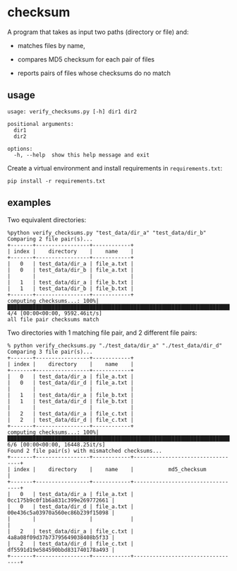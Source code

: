 # checksum

A program that takes as input two paths (directory or file) and:

- matches files by name,

- compares MD5 checksum for each pair of files

- reports pairs of files whose checksums do no match

## usage

```
usage: verify_checksums.py [-h] dir1 dir2

positional arguments:
  dir1
  dir2

options:
  -h, --help  show this help message and exit
```

Create a virtual environment and install requirements in `requirements.txt`:

```
pip install -r requirements.txt
```

## examples

Two equivalent directories:

```
%python verify_checksums.py "test_data/dir_a" "test_data/dir_b"
Comparing 2 file pair(s)...
+-------+-----------------+------------+
| index |    directory    |    name    |
+-------+-----------------+------------+
|   0   | test_data/dir_a | file_a.txt |
|   0   | test_data/dir_b | file_a.txt |
|       |                 |            |
|   1   | test_data/dir_a | file_b.txt |
|   1   | test_data/dir_b | file_b.txt |
+-------+-----------------+------------+
computing checksums...: 100%|█████████████████████████████████████████████████████████████████████████████████████████████████████████████████████████| 4/4 [00:00<00:00, 9592.46it/s]
all file pair checksums match

```

Two directories with 1 matching file pair, and 2 different file pairs:

```
% python verify_checksums.py "./test_data/dir_a" "./test_data/dir_d"
Comparing 3 file pair(s)...
+-------+-----------------+------------+
| index |    directory    |    name    |
+-------+-----------------+------------+
|   0   | test_data/dir_a | file_a.txt |
|   0   | test_data/dir_d | file_a.txt |
|       |                 |            |
|   1   | test_data/dir_a | file_b.txt |
|   1   | test_data/dir_d | file_b.txt |
|       |                 |            |
|   2   | test_data/dir_a | file_c.txt |
|   2   | test_data/dir_d | file_c.txt |
+-------+-----------------+------------+
computing checksums...: 100%|████████████████████████████████████████████████████████████████████████████████████████████████████████████████████████| 6/6 [00:00<00:00, 16448.25it/s]
Found 2 file pair(s) with mismatched checksums...
+-------+-----------------+------------+----------------------------------+
| index |    directory    |    name    |           md5_checksum           |
+-------+-----------------+------------+----------------------------------+
|   0   | test_data/dir_a | file_a.txt | 0cc175b9c0f1b6a831c399e269772661 |
|   0   | test_data/dir_d | file_a.txt | 00e436c5a03970a560ec86b239f15098 |
|       |                 |            |                                  |
|   2   | test_data/dir_a | file_c.txt | 4a8a08f09d37b73795649038408b5f33 |
|   2   | test_data/dir_d | file_c.txt | df5591d19e584590bbd831740178a493 |
+-------+-----------------+------------+----------------------------------+
```
